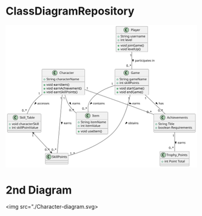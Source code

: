 # ClassDiagramRepository

<img src="./MMO-diagram.svg">

# 2nd Diagram
<img src="./Character-diagram.svg>
